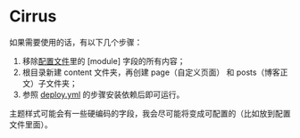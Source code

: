 # Cirrus

如果需要使用的话，有以下几个步骤：

1. 移除[配置文件](config/_default/config.toml)里的 [module] 字段的所有内容；
2. 根目录新建 content 文件夹，再创建 page（自定义页面） 和 posts（博客正文）子文件夹；
3. 参照 [deploy.yml](.github/workflows/deploy.yml) 的步骤安装依赖后即可运行。

主题样式可能会有一些硬编码的字段，我会尽可能将变成可配置的（比如放到配置文件里面）。
